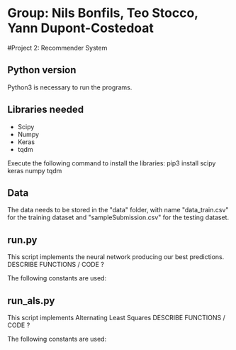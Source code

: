 # Group: Nils Bonfils, Teo Stocco, Yann Dupont-Costedoat
#Project 2: Recommender System 

## Python version
Python3 is necessary to run the programs.

## Libraries needed
 * Scipy
 * Numpy
 * Keras
 * tqdm

Execute the following command to install the libraries:
pip3 install scipy keras numpy tqdm 

## Data
The data needs to be stored in the "data" folder, with name "data_train.csv" for the training dataset and "sampleSubmission.csv" for the testing dataset.

## run.py
This script implements the neural network producing our best predictions.
 DESCRIBE FUNCTIONS / CODE ?

The following constants are used:

## run_als.py
This script implements Alternating Least Squares
 DESCRIBE FUNCTIONS / CODE ?

The following constants are used:

